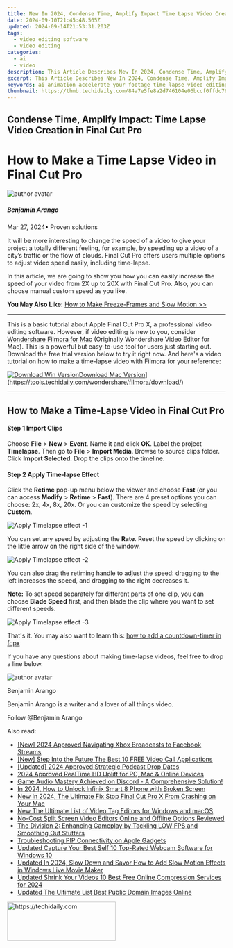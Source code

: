 ```yaml
---
title: New In 2024, Condense Time, Amplify Impact Time Lapse Video Creation in Final Cut Pro
date: 2024-09-10T21:45:48.565Z
updated: 2024-09-14T21:53:31.203Z
tags: 
  - video editing software
  - video editing
categories: 
  - ai
  - video
description: This Article Describes New In 2024, Condense Time, Amplify Impact Time Lapse Video Creation in Final Cut Pro
excerpt: This Article Describes New In 2024, Condense Time, Amplify Impact Time Lapse Video Creation in Final Cut Pro
keywords: ai animation accelerate your footage time lapse video editing in final cut pro,transform your videos a comprehensive guide to time lapses in final cut pro,ai animation how to make a time lapse video in final cut pro,how to make a time lapse video in final cut pro,speed up your storytelling time lapse video creation in final cut pro,the simple way to reverse a video in final cut pro 2023 edition,condense time amplify impact time lapse video creation in final cut pro
thumbnail: https://thmb.techidaily.com/84a7e5fe8a2d746104e06bccf0ffdc78d9a7d9997cdcaec1704f07c09aed014e.jpg
---
```


## Condense Time, Amplify Impact: Time Lapse Video Creation in Final Cut Pro

# How to Make a Time Lapse Video in Final Cut Pro

![author avatar](https://images.wondershare.com/filmora/article-images/benjamin-arango-author.jpg)

##### Benjamin Arango

 Mar 27, 2024• Proven solutions

It will be more interesting to change the speed of a video to give your project a totally different feeling, for example, by speeding up a video of a city’s traffic or the flow of clouds. Final Cut Pro offers users multiple options to adjust video speed easily, including time-lapse.

In this article, we are going to show you how you can easily increase the speed of your video from 2X up to 20X with Final Cut Pro. Also, you can choose manual custom speed as you like.

**You May Also Like:** [How to Make Freeze-Frames and Slow Motion >>](https://tools.techidaily.com/wondershare/filmora/download/)

---

This is a basic tutorial about Apple Final Cut Pro X, a professional video editing software. However, if video editing is new to you, consider [Wondershare Filmora for Mac](https://tools.techidaily.com/wondershare/filmora/download/) (Originally Wondershare Video Editor for Mac). This is a powerful but easy-to-use tool for users just starting out. Download the free trial version below to try it right now. And here's a video tutorial on how to make a time-lapse video with Filmora for your reference:

[![Download Win Version](https://images.wondershare.com/filmora/guide/download-btn-win.jpg)](https://tools.techidaily.com/wondershare/filmora/download/)[Download Mac Version](https://images.wondershare.com/filmora/guide/download-btn-mac.jpg)](https://tools.techidaily.com/wondershare/filmora/download/)

---

## How to Make a Time-Lapse Video in Final Cut Pro

#### Step 1 Import Clips

Choose **File** \> **New** \> **Event**. Name it and click **OK**. Label the project **Timelapse**. Then go to **File** \> **Import Media**. Browse to source clips folder. Click **Import Selected**. Drop the clips onto the timeline.

#### Step 2 Apply Time-lapse Effect

Click the **Retime** pop-up menu below the viewer and choose **Fast** (or you can access **Modify** \> **Retime** \> **Fast**). There are 4 preset options you can choose: 2x, 4x, 8x, 20x. Or you can customize the speed by selecting **Custom**.

![ Apply Timelapse effect -1](https://images.wondershare.com/filmora/article-images/timelapse-in-fcp-1.png)

You can set any speed by adjusting the **Rate**. Reset the speed by clicking on the little arrow on the right side of the window.

![ Apply Timelapse effect -2](https://images.wondershare.com/filmora/article-images/timelapse-in-fcp-3.png)

You can also drag the retiming handle to adjust the speed: dragging to the left increases the speed, and dragging to the right decreases it.

**Note:** To set speed separately for different parts of one clip, you can choose **Blade Speed** first, and then blade the clip where you want to set different speeds.

![ Apply Timelapse effect -3](https://images.wondershare.com/filmora/article-images/timelapse-in-fcp-4.png)

That's it. You may also want to learn this: [how to add a countdown-timer in fcpx](https://tools.techidaily.com/wondershare/filmora/download/)

If you have any questions about making time-lapse videos, feel free to drop a line below.

![author avatar](https://images.wondershare.com/filmora/article-images/benjamin-arango-author.jpg)

Benjamin Arango

Benjamin Arango is a writer and a lover of all things video.

Follow @Benjamin Arango

<ins class="adsbygoogle"
      style="display:block"
      data-ad-client="ca-pub-7571918770474297"
      data-ad-slot="8358498916"
      data-ad-format="auto"
      data-full-width-responsive="true"></ins>

<span class="atpl-alsoreadstyle">Also read:</span>
<div><ul>
<li><a href="https://facebook-video-recording.techidaily.com/new-2024-approved-navigating-xbox-broadcasts-to-facebook-streams/"><u>[New] 2024 Approved Navigating Xbox Broadcasts to Facebook Streams</u></a></li>
<li><a href="https://video-capture.techidaily.com/new-step-into-the-future-the-best-10-free-video-call-applications/"><u>[New] Step Into the Future The Best 10 FREE Video Call Applications</u></a></li>
<li><a href="https://article-files.techidaily.com/updated-2024-approved-strategic-podcast-drop-dates/"><u>[Updated] 2024 Approved Strategic Podcast Drop Dates</u></a></li>
<li><a href="https://extra-guidance.techidaily.com/2024-approved-realtime-hd-uplift-for-pc-mac-and-online-devices/"><u>2024 Approved RealTime HD Uplift for PC, Mac & Online Devices</u></a></li>
<li><a href="https://sound-issues.techidaily.com/1723016931143-game-audio-mastery-achieved-on-discord-a-comprehensive-solution/"><u>Game Audio Mastery Achieved on Discord - A Comprehensive Solution!</u></a></li>
<li><a href="https://unlock-android.techidaily.com/in-2024-how-to-unlock-infinix-smart-8-phone-with-broken-screen-by-drfone-android/"><u>In 2024, How to Unlock Infinix Smart 8 Phone with Broken Screen</u></a></li>
<li><a href="https://smart-video-creator.techidaily.com/new-in-2024-the-ultimate-fix-stop-final-cut-pro-x-from-crashing-on-your-mac/"><u>New In 2024, The Ultimate Fix Stop Final Cut Pro X From Crashing on Your Mac</u></a></li>
<li><a href="https://smart-video-creator.techidaily.com/new-the-ultimate-list-of-video-tag-editors-for-windows-and-macos/"><u>New The Ultimate List of Video Tag Editors for Windows and macOS</u></a></li>
<li><a href="https://smart-video-creator.techidaily.com/no-cost-split-screen-video-editors-online-and-offline-options-reviewed/"><u>No-Cost Split Screen Video Editors Online and Offline Options Reviewed</u></a></li>
<li><a href="https://win-answers.techidaily.com/the-division-2-enhancing-gameplay-by-tackling-low-fps-and-smoothing-out-stutters/"><u>The Division 2: Enhancing Gameplay by Tackling LOW FPS and Smoothing Out Stutters</u></a></li>
<li><a href="https://extra-resources.techidaily.com/troubleshooting-pip-connectivity-on-apple-gadgets/"><u>Troubleshooting PIP Connectivity on Apple Gadgets</u></a></li>
<li><a href="https://smart-video-creator.techidaily.com/updated-capture-your-best-self-10-top-rated-webcam-software-for-windows-10/"><u>Updated Capture Your Best Self 10 Top-Rated Webcam Software for Windows 10</u></a></li>
<li><a href="https://smart-video-creator.techidaily.com/updated-in-2024-slow-down-and-savor-how-to-add-slow-motion-effects-in-windows-live-movie-maker/"><u>Updated In 2024, Slow Down and Savor How to Add Slow Motion Effects in Windows Live Movie Maker</u></a></li>
<li><a href="https://smart-video-creator.techidaily.com/updated-shrink-your-videos-10-best-free-online-compression-services-for-2024/"><u>Updated Shrink Your Videos 10 Best Free Online Compression Services for 2024</u></a></li>
<li><a href="https://smart-video-creator.techidaily.com/updated-the-ultimate-list-best-public-domain-images-online/"><u>Updated The Ultimate List Best Public Domain Images Online</u></a></li>
</ul></div>

<!-- affiliate ads begin -->
<a href="https://bluettius.sjv.io/c/5597632/2139107/17108" target="_top" id="2139107">
  <img src="//a.impactradius-go.com/display-ad/17108-2139107" border="0" alt="https://techidaily.com" width="250" height="90"/>
</a>
<img height="0" width="0" src="https://bluettius.sjv.io/i/5597632/2139107/17108" style="position:absolute;visibility:hidden;" border="0" />
<!-- affiliate ads end -->

